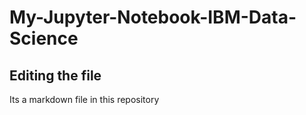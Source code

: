 # My-Jupyter-Notebook-IBM-Data-Science

## Editing the file

Its a markdown file in this repository
